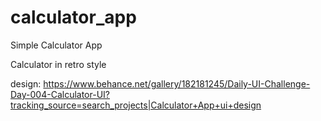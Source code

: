 # calculator_app
Simple Calculator App


Calculator in retro style 

design: https://www.behance.net/gallery/182181245/Daily-UI-Challenge-Day-004-Calculator-UI?tracking_source=search_projects|Calculator+App+ui+design

